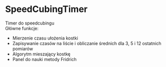 # SpeedCubingTimer
Timer do speedcubingu<br>
Główne funkcje:
<ul>
  <li>Mierzenie czasu ułożenia kostki</li>
  <li>Zapisywanie czasów na liście i obliczanie średnich dla 3, 5 i 12 ostatnich pomiarów</li>
  <li>Algorytm mieszający kostkę</li>
  <li>Panel do nauki metody Fridrich</li>
</ul>
